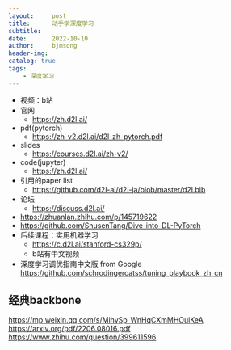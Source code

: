 ```yaml
---
layout:     post
title:      动手学深度学习
subtitle:   
date:       2022-10-10
author:     bjmsong
header-img: 
catalog: true
tags:
    - 深度学习
---
```

- 视频：b站
- 官网
    + https://zh.d2l.ai/
- pdf(pytorch)
    - https://zh-v2.d2l.ai/d2l-zh-pytorch.pdf
- slides
    + https://courses.d2l.ai/zh-v2/
- code(jupyter)
    + https://zh.d2l.ai/
- 引用的paper list
    + https://github.com/d2l-ai/d2l-ja/blob/master/d2l.bib
- 论坛
    + https://discuss.d2l.ai/
- https://zhuanlan.zhihu.com/p/145719622
- https://github.com/ShusenTang/Dive-into-DL-PyTorch
- 后续课程：实用机器学习
    - https://c.d2l.ai/stanford-cs329p/
    - b站有中文视频
- 深度学习调优指南中文版 from Google
https://github.com/schrodingercatss/tuning_playbook_zh_cn

## 经典backbone 
https://mp.weixin.qq.com/s/MihvSp_WnHqCXmMHOuiKeA
https://arxiv.org/pdf/2206.08016.pdf
https://www.zhihu.com/question/399611596